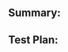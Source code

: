 Summary:
---------

<!-- Thank you for sending the PR!
Help us understand more of your work - you can explain what you did, post a link to an issue etc. Anything helps! -->


Test Plan:
----------

<!-- Help us test your work (**REQUIRED**). If you changed code, please provide us with instruction of how we can try it out ourselves, so we can confirm it's working. You can also post screenshots/gifts.  -->